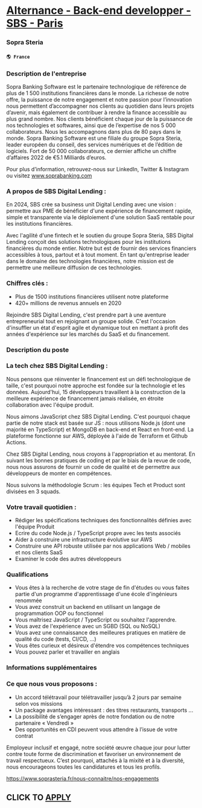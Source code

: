 # [Alternance - Back-end developper - SBS - Paris](https://www.remotewlb.com/apply/alternance-back-end-developper-sbs-paris)  
### Sopra Steria  
#### `🌎 France`  

### Description de l'entreprise

Sopra Banking Software est le partenaire technologique de référence de plus de 1 500 institutions financières dans le monde. La richesse de notre offre, la puissance de notre engagement et notre passion pour l’innovation nous permettent d’accompagner nos clients au quotidien dans leurs projets d’avenir, mais également de contribuer à rendre la finance accessible au plus grand nombre. Nos clients bénéficient chaque jour de la puissance de nos technologies et softwares, ainsi que de l’expertise de nos 5 000 collaborateurs. Nous les accompagnons dans plus de 80 pays dans le monde. Sopra Banking Software est une filiale du groupe Sopra Steria, leader européen du conseil, des services numériques et de l’édition de logiciels. Fort de 50 000 collaborateurs, ce dernier affiche un chiffre d’affaires 2022 de €5.1 Milliards d’euros.

Pour plus d’information, retrouvez-nous sur LinkedIn, Twitter & Instagram ou visitez www.soprabanking.com

### A propos de SBS Digital Lending :

En 2024, SBS crée sa business unit Digital Lending avec une vision : permettre aux PME de bénéficier d'une expérience de financement rapide, simple et transparente via le déploiement d'une solution SaaS rentable pour les institutions financières.

Avec l'agilité d'une fintech et le soutien du groupe Sopra Steria, SBS Digital Lending conçoit des solutions technologiques pour les institutions financières du monde entier. Notre but est de fournir des services financiers accessibles à tous, partout et à tout moment. En tant qu'entreprise leader dans le domaine des technologies financières, notre mission est de permettre une meilleure diffusion de ces technologies.

### Chiffres clés :

  * Plus de 1500 institutions financières utilisent notre plateforme
  * 420+ millions de revenus annuels en 2020

Rejoindre SBS Digital Lending, c'est prendre part à une aventure entrepreneurial tout en rejoignant un groupe solide. C'est l'occasion d'insuffler un état d'esprit agile et dynamique tout en mettant à profit des années d'expérience sur les marchés du SaaS et du financement.

### Description du poste

### La tech chez SBS Digital Lending :

Nous pensons que réinventer le financement est un défi technologique de taille, c'est pourquoi notre approche est fondée sur la technologie et les données. Aujourd'hui, 15 développeurs travaillent à la construction de la meilleure expérience de financement jamais réalisée, en étroite collaboration avec l'équipe produit.

Nous aimons JavaScript chez SBS Digital Lending. C'est pourquoi chaque partie de notre stack est basée sur JS : nous utilisons Node.js (dont une majorité en TypeScript) et MongoDB en back-end et React en front-end. La plateforme fonctionne sur AWS, déployée à l'aide de Terraform et Github Actions.

Chez SBS Digital Lending, nous croyons à l'appropriation et au mentorat. En suivant les bonnes pratiques de coding et par le biais de la revue de code, nous nous assurons de fournir un code de qualité et de permettre aux développeurs de monter en compétences.

Nous suivons la méthodologie Scrum : les équipes Tech et Product sont divisées en 3 squads.

### Votre travail quotidien :

  * Rédiger les spécifications techniques des fonctionnalités définies avec l'équipe Produit
  * Ecrire du code Node.js / TypeScript propre avec les tests associés
  * Aider à construire une infrastructure évolutive sur AWS
  * Construire une API robuste utilisée par nos applications Web / mobiles et nos clients SaaS
  * Examiner le code des autres développeurs

### Qualifications

  * Vous êtes à la recherche de votre stage de fin d'études ou vous faites partie d'un programme d'apprentissage d'une école d'ingénieurs renommée
  * Vous avez construit un backend en utilisant un langage de programmation OOP ou fonctionnel
  * Vous maîtrisez JavaScript / TypeScript ou souhaitez l'apprendre.
  * Vous avez de l'expérience avec un SGBD (SQL ou NoSQL)
  * Vous avez une connaissance des meilleures pratiques en matière de qualité du code (tests, CI/CD, ...)
  * Vous êtes curieux et désireux d'étendre vos compétences techniques
  * Vous pouvez parler et travailler en anglais

### Informations supplémentaires

### Ce que nous vous proposons :

  * Un accord télétravail pour télétravailler jusqu’à 2 jours par semaine selon vos missions
  * Un package avantages intéressant : des titres restaurants, transports ...
  * La possibilité de s’engager après de notre fondation ou de notre partenaire « Vendredi »
  * Des opportunités en CDI peuvent vous attendre à l’issue de votre contrat

Employeur inclusif et engagé, notre société œuvre chaque jour pour lutter contre toute forme de discrimination et favoriser un environnement de travail respectueux. C’est pourquoi, attachés à la mixité et à la diversité, nous encourageons toutes les candidatures et tous les profils.

https://www.soprasteria.fr/nous-connaitre/nos-engagements

  
## CLICK TO [APPLY](https://www.remotewlb.com/apply/alternance-back-end-developper-sbs-paris)

